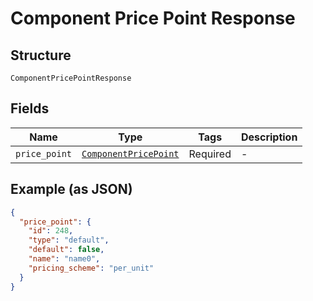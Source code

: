 
# Component Price Point Response

## Structure

`ComponentPricePointResponse`

## Fields

| Name | Type | Tags | Description |
|  --- | --- | --- | --- |
| `price_point` | [`ComponentPricePoint`](../../doc/models/component-price-point.md) | Required | - |

## Example (as JSON)

```json
{
  "price_point": {
    "id": 248,
    "type": "default",
    "default": false,
    "name": "name0",
    "pricing_scheme": "per_unit"
  }
}
```

